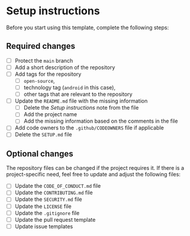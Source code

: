 # Setup instructions

Before you start using this template, complete the following steps:

## Required changes

- [ ] Protect the `main` branch
- [ ] Add a short description of the repository
- [ ] Add tags for the repository
  - [ ] `open-source`,
  - [ ] technology tag (`android` in this case),
  - [ ] other tags that are relevant to the repository
- [ ] Update the `README.md` file with the missing information
  - [ ] Delete the _Setup instructions_ note from the file
  - [ ] Add the project name
  - [ ] Add the missing information based on the comments in the file
- [ ] Add code owners to the `.github/CODEOWNERS` file if applicable
- [ ] Delete the `SETUP.md` file
  
## Optional changes

The repository files can be changed if the project requires it. If there is a project-specific need, feel free to update and adjust the following files:

- [ ] Update the `CODE_OF_CONDUCT.md` file
- [ ] Update the `CONTRIBUTING.md` file
- [ ] Update the `SECURITY.md` file
- [ ] Update the `LICENSE` file
- [ ] Update the `.gitignore` file
- [ ] Update the pull request template
- [ ] Update issue templates
